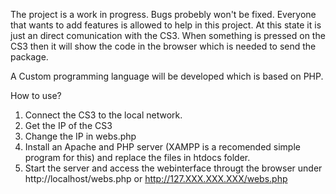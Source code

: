 The project is a work in progress. Bugs probebly won't be fixed. Everyone that wants to add features is allowed to help in this project. At this state it is just an direct comunication with the CS3. When something is pressed on the CS3 then it will show the code in the browser which is needed to send the package.

A Custom programming language will be developed which is based on PHP.


How to use?

1. Connect the CS3 to the local network.
2. Get the IP of the CS3
3. Change the IP in webs.php
4. Install an Apache and PHP server (XAMPP is a recomended simple program for this) and replace the files in htdocs folder.
5. Start the server and access the webinterface througt the browser under http://localhost/webs.php or http://127.XXX.XXX.XXX/webs.php

